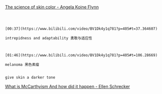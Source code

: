 [The science of skin color - Angela Koine Flynn](https://www.bilibili.com/video/BV1Dk4y1q781?p=405)

```ad-note



[00:37](https://www.bilibili.com/video/BV1Dk4y1q781?p=405#t=37.364607)

intrepidness and adaptability 勇敢与适应性

```

```ad-note


[01:46](https://www.bilibili.com/video/BV1Dk4y1q781?p=405#t=106.28669)

melanoma 黑色素瘤

```
```ad-note

give skin a darker tone 

```


[What is McCarthyism And how did it happen - Ellen Schrecker](https://www.bilibili.com/video/BV1Dk4y1q781?p=406)